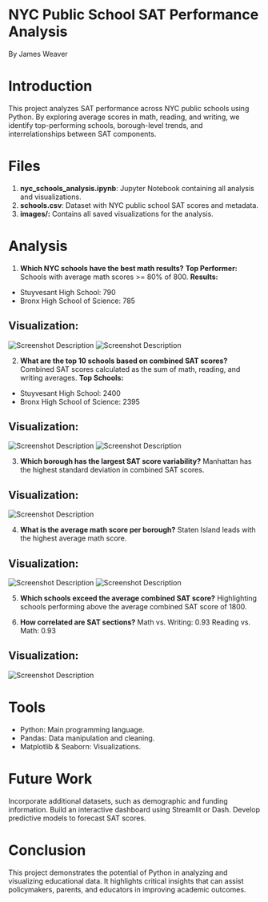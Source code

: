 # NYC Public School SAT Performance Analysis
By James Weaver

# Introduction
This project analyzes SAT performance across NYC public schools using Python. By exploring average scores in math, reading, and writing, we identify top-performing schools, borough-level trends, and interrelationships between SAT components.

# Files
1. **nyc_schools_analysis.ipynb**: Jupyter Notebook containing all analysis and visualizations.
2. **schools.csv**: Dataset with NYC public school SAT scores and metadata.
3. **images/:** Contains all saved visualizations for the analysis.

# Analysis
1. **Which NYC schools have the best math results?**
**Top Performer:** Schools with average math scores >= 80% of 800.
**Results:**
- Stuyvesant High School: 790
- Bronx High School of Science: 785
## Visualization:
![Screenshot Description](table1.png)
![Screenshot Description](graph1.png)

2. **What are the top 10 schools based on combined SAT scores?**
Combined SAT scores calculated as the sum of math, reading, and writing averages.
**Top Schools:**
- Stuyvesant High School: 2400
- Bronx High School of Science: 2395
## Visualization:
![Screenshot Description](table2.png)
![Screenshot Description](graph2.png)

3. **Which borough has the largest SAT score variability?**
Manhattan has the highest standard deviation in combined SAT scores.
## Visualization:
![Screenshot Description](graph3.png)

4. **What is the average math score per borough?**
Staten Island leads with the highest average math score.
## Visualization:
![Screenshot Description](table3.png)
![Screenshot Description](graph4.png)


5. **Which schools exceed the average combined SAT score?**
Highlighting schools performing above the average combined SAT score of 1800.

6. **How correlated are SAT sections?**
Math vs. Writing: 0.93
Reading vs. Math: 0.93
## Visualization:
![Screenshot Description](corr.png)


# Tools
- Python: Main programming language.
- Pandas: Data manipulation and cleaning.
- Matplotlib & Seaborn: Visualizations.

# Future Work
Incorporate additional datasets, such as demographic and funding information.
Build an interactive dashboard using Streamlit or Dash.
Develop predictive models to forecast SAT scores.

# Conclusion
This project demonstrates the potential of Python in analyzing and visualizing educational data. It highlights critical insights that can assist policymakers, parents, and educators in improving academic outcomes.

